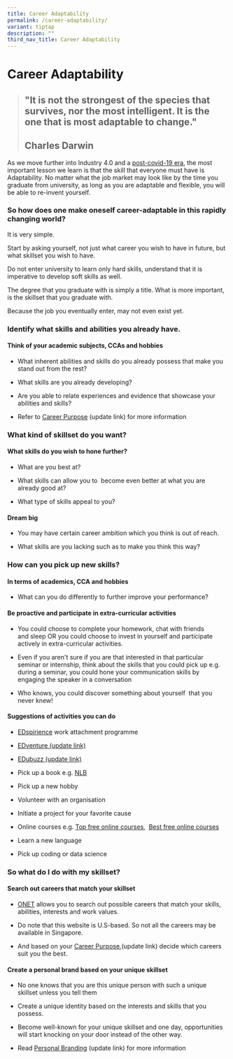 ```yaml
---
title: Career Adaptability
permalink: /career-adaptability/
variant: tiptap
description: ""
third_nav_title: Career Adaptability
---
```

<h1>Career Adaptability</h1>
<blockquote>
<h2>"It is not the strongest of the species that survives, nor the most intelligent. It is the one that is most adaptable to change."</h2>
<h2><strong>Charles Darwin</strong></h2>
</blockquote>
<p>As we move further into Industry 4.0 and a <a href="https://www.forbes.com/sites/bernardmarr/2020/04/17/8-job-skills-to-succeed-in-a-post-coronavirus-world/#7860eb9c2096" class="wixui-rich-text__text" rel="noopener noreferrer nofollow" target="_blank"><u>post-covid-19 era</u></a>,
the most important lesson we learn is that the&nbsp;skill that everyone
must have is Adaptability. No matter what the job market may look like
by the time you graduate from university, as long as you are adaptable
and flexible, you will be able to re-invent yourself.</p>
<h3>So how does one make oneself career-adaptable in this rapidly changing world?&nbsp;</h3>
<p>It is very simple.</p>
<p>Start by asking&nbsp;yourself, not just what career you wish to have in
future, but what skillset you wish to have.</p>
<p>Do not enter university to learn only&nbsp;hard skills, understand that
it is imperative to develop soft skills as well.</p>
<p>The degree that you graduate with is simply&nbsp;a title. What is more
important, is the skillset that you graduate&nbsp;with.</p>
<p>Because the job you eventually enter, may not even exist yet.</p>
<h3>Identify what skills and abilities you already have.</h3>
<h4>Think of your academic subjects, CCAs and hobbies</h4>
<ul>
<li>
<p>What inherent abilities and skills do you already possess that make&nbsp;you
stand out from the rest?</p>
</li>
<li>
<p>What skills are you already developing?</p>
</li>
<li>
<p>Are you able to relate experiences and evidence that showcase your abilities
and skills?</p>
</li>
<li>
<p>Refer to <a href="career-purpose" class="wixui-rich-text__text" rel="noopener noreferrer nofollow" target="_self"><u>Career Purpose</u></a> (update link) for more information</p>
</li>
</ul>
<h3>What kind of skillset do you want?</h3>
<h4>What skills do you wish to hone further?</h4>
<ul>
<li>
<p>What are you best at?</p>
</li>
<li>
<p>What skills can allow you to&nbsp; become even better at what you are
already good at?</p>
</li>
<li>
<p>What type of skills appeal to you?</p>
</li>
</ul>
<h4>Dream big</h4>
<ul>
<li>
<p>You may have certain career ambition which you think is out of reach.</p>
</li>
<li>
<p>What skills are you lacking such as to make you think this way?</p>
</li>
</ul>
<h3>How can you pick up new skills?</h3>
<h4>In terms of academics, CCA and hobbies​</h4>
<ul>
<li>
<p>What can you do differently to further improve your performance?</p>
</li>
</ul>
<h4>Be proactive and participate in extra-curricular activities</h4>
<ul>
<li>
<p>You could choose to complete your homework, chat with friends and&nbsp;sleep&nbsp;OR&nbsp;you
could choose to invest in yourself and participate actively in extra-curricular
activities.</p>
</li>
<li>
<p>Even if you aren't sure if you are that interested in that particular
seminar or internship, think about the skills that you could pick up e.g.
during a&nbsp;seminar, you could hone your communication skills by engaging
the speaker&nbsp;in a conversation</p>
</li>
<li>
<p>Who knows, you could discover something about yourself&nbsp; that you
never knew!</p>
</li>
</ul>
<h4>Suggestions of activities you can do</h4>
<ul>
<li>
<p><a href="https://ecg.nanyangjc.moe.edu.sg/applying-for-edspirience/" class="wixui-rich-text__text" rel="noopener noreferrer nofollow" target="_self"><u>EDspirience</u></a> work
attachment programme</p>
</li>
<li>
<p><a href="edventure" class="wixui-rich-text__text" rel="noopener noreferrer nofollow" target="_self"><u>EDventure (update link)</u></a>
</p>
</li>
<li>
<p><a href="edubuzz" class="wixui-rich-text__text" rel="noopener noreferrer nofollow" target="_self"><u>EDubuzz (update link)</u></a>
</p>
</li>
<li>
<p>Pick up a book e.g. <a href="https://eresources.nlb.gov.sg/main" class="wixui-rich-text__text" rel="noopener noreferrer nofollow" target="_blank"><u>NLB</u></a>
</p>
</li>
<li>
<p>Pick up a new hobby</p>
</li>
<li>
<p>Volunteer with an organisation</p>
</li>
<li>
<p>Initiate a project for your favorite cause</p>
</li>
<li>
<p>Online courses e.g. <a href="https://www.classcentral.com/collection/top-free-online-courses" class="wixui-rich-text__text" rel="noopener noreferrer nofollow" target="_blank"><u>Top free online courses</u></a>,&nbsp;
<a href="https://mashable.com/article/best-free-online-courses-and-classes/" class="wixui-rich-text__text" rel="noopener noreferrer nofollow" target="_blank"><u>Best free online&nbsp;courses</u>
</a>
</p>
</li>
<li>
<p>Learn a new language</p>
</li>
<li>
<p>Pick up coding or data science</p>
</li>
</ul>
<h3>So what do I do with my skillset?</h3>
<h4>Search out careers that match your skillset​</h4>
<ul>
<li>
<p><a href="https://www.onetonline.org/find/descriptor/browse" class="wixui-rich-text__text" rel="noopener noreferrer nofollow" target="_blank"><u>ONET</u></a> allows
you to search out possible careers that match&nbsp;your skills, abilities,
interests and work values.</p>
</li>
</ul>
<ul>
<li>
<p>Do note that this website is U.S-based. So not all the careers may be
available in Singapore.</p>
</li>
<li>
<p>And based on your&nbsp;<a href="https://www.nyjcecg.com/your-career-purpose" class="wixui-rich-text__text" rel="noopener noreferrer nofollow" target="_self"><u>Career Purpose</u></a>,(update
link) decide which careers suit you the best.</p>
</li>
</ul>
<h4>Create a&nbsp;personal brand based on your unique skillset</h4>
<ul>
<li>
<p>No one knows that you are this unique person with such a unique skillset
unless you tell them</p>
</li>
<li>
<p>Create a unique identity based on the interests and skills that you possess.</p>
</li>
<li>
<p>Become well-known for your unique skillset and one day, opportunities
will start knocking on your door instead of the other way.</p>
</li>
<li>
<p>Read <a href="https://www.nyjcecg.com/personal-branding" class="wixui-rich-text__text" rel="noopener noreferrer nofollow" target="_self"><u>Personal Branding</u></a> (update
link) for more information</p>
</li>
</ul>
<p></p>
